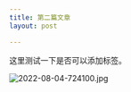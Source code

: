 ```yaml
---
title: 第二篇文章
layout: post

---
```

这里测试一下是否可以添加标签。


![2022-08-04-724100.jpg](https://blog.xptt.com/assets/2022-08-04-724100.jpg)
